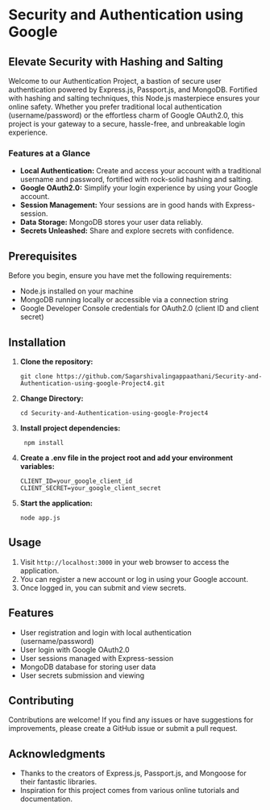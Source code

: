 # Security and Authentication using Google

## Elevate Security with Hashing and Salting

Welcome to our Authentication Project, a bastion of secure user authentication powered by Express.js, Passport.js, and MongoDB. Fortified with hashing and salting techniques, this Node.js masterpiece ensures your online safety. Whether you prefer traditional local authentication (username/password) or the effortless charm of Google OAuth2.0, this project is your gateway to a secure, hassle-free, and unbreakable login experience.

### Features at a Glance

- **Local Authentication:** Create and access your account with a traditional username and password, fortified with rock-solid hashing and salting.
- **Google OAuth2.0:** Simplify your login experience by using your Google account.
- **Session Management:** Your sessions are in good hands with Express-session.
- **Data Storage:** MongoDB stores your user data reliably.
- **Secrets Unleashed:** Share and explore secrets with confidence.


## Prerequisites

Before you begin, ensure you have met the following requirements:

- Node.js installed on your machine
- MongoDB running locally or accessible via a connection string
- Google Developer Console credentials for OAuth2.0 (client ID and client secret)

## Installation

1. **Clone the repository:**

   ```
   git clone https://github.com/Sagarshivalingappaathani/Security-and-Authentication-using-google-Project4.git
   ```
2. **Change Directory:**

   ```
   cd Security-and-Authentication-using-google-Project4
   ```
3. **Install project dependencies:**

   ```
    npm install
   ```
4. **Create a .env file in the project root and add your environment variables:**

   ```
   CLIENT_ID=your_google_client_id
   CLIENT_SECRET=your_google_client_secret
   ```
5. **Start the application:**

   ```
   node app.js
   ```

## Usage

1. Visit `http://localhost:3000` in your web browser to access the application.
2. You can register a new account or log in using your Google account.
3. Once logged in, you can submit and view secrets.

## Features

- User registration and login with local authentication (username/password)
- User login with Google OAuth2.0
- User sessions managed with Express-session
- MongoDB database for storing user data
- User secrets submission and viewing

## Contributing

Contributions are welcome! If you find any issues or have suggestions for improvements, please create a GitHub issue or submit a pull request.

## Acknowledgments

- Thanks to the creators of Express.js, Passport.js, and Mongoose for their fantastic libraries.
- Inspiration for this project comes from various online tutorials and documentation.



   


